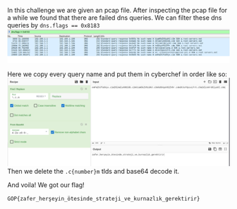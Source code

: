 In this challenge we are given an pcap file.
After inspecting the pcap file for a while we found that there are failed dns queries.
We can filter these dns queries by `dns.flags == 0x8183`
![](solution00.png)

Here we copy every query name and put them in cyberchef in order like so:
![](solution01.png)
Then we delete the `.c{number}m` tlds and base64 decode it.

And voila! We got our flag!
```
GOP{zafer_herşeyin_ötesinde_strateji_ve_kurnazlık_gerektirir}
```
